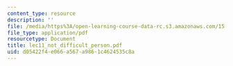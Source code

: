 ```yaml
---
content_type: resource
description: ''
file: /media/https%3A/open-learning-course-data-rc.s3.amazonaws.com/15-667-negotiation-and-conflict-management-spring-2001/d05422f4e066a567a9861c4624535c8a_lec11_not_difficult_person.pdf
file_type: application/pdf
resourcetype: Document
title: lec11_not_difficult_person.pdf
uid: d05422f4-e066-a567-a986-1c4624535c8a
---
```

